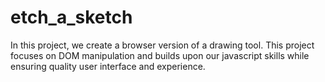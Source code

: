 # etch_a_sketch
In this project, we create a browser version of a drawing tool. This project focuses on DOM manipulation and builds upon our javascript skills while ensuring quality user interface and experience.